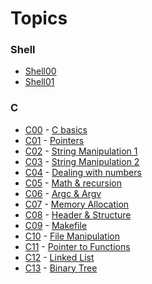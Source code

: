 # Topics

### Shell
- [Shell00](https://github.com/achrafelkhnissi/1337/blob/master/Piscine-2021/DAYS/Shell00/README.md)
- [Shell01](https://github.com/achrafelkhnissi/1337/blob/master/Piscine-2021/DAYS/Shell01/README.md)
### C
- [C00]() - [C basics](https://github.com/achrafelkhnissi/1337/blob/master/Piscine-2021/DAYS/C00/README.md)
- [C01]() - [Pointers](https://github.com/achrafelkhnissi/1337/blob/master/Piscine-2021/DAYS/C01/README.md)
- [C02]() - [String Manipulation 1](https://github.com/achrafelkhnissi/1337/blob/master/Piscine-2021/DAYS/C02/README.md)
- [C03]() - [String Manipulation 2](https://github.com/achrafelkhnissi/1337/blob/master/Piscine-2021/DAYS/C03/README.md)
- [C04]() - [Dealing with numbers](https://github.com/achrafelkhnissi/1337/blob/master/Piscine-2021/DAYS/C04/README.md)
- [C05]() - [Math & recursion](https://github.com/achrafelkhnissi/1337/blob/master/Piscine-2021/DAYS/C05/README.md)
- [C06]() - [Argc & Argv](https://github.com/achrafelkhnissi/1337/blob/master/Piscine-2021/DAYS/C06/README.md)
- [C07]() - [Memory Allocation](https://github.com/achrafelkhnissi/1337/blob/master/Piscine-2021/DAYS/C07/README.md)
- [C08]() - [Header & Structure](https://github.com/achrafelkhnissi/1337/blob/master/Piscine-2021/DAYS/C08/README.md)
- [C09]() - [Makefile](https://github.com/achrafelkhnissi/1337/blob/master/Piscine-2021/DAYS/C09/README.md)
- [C10]() - [File Manipulation](https://github.com/achrafelkhnissi/1337/blob/master/Piscine-2021/DAYS/C10/README.md)
- [C11]() - [Pointer to Functions](https://github.com/achrafelkhnissi/1337/blob/master/Piscine-2021/DAYS/C11/README.md)
- [C12]() - [Linked List](https://github.com/achrafelkhnissi/1337/blob/master/Piscine-2021/DAYS/C12/README.md)
- [C13]() - [Binary Tree](https://github.com/achrafelkhnissi/1337/blob/master/Piscine-2021/DAYS/C13/README.md)

